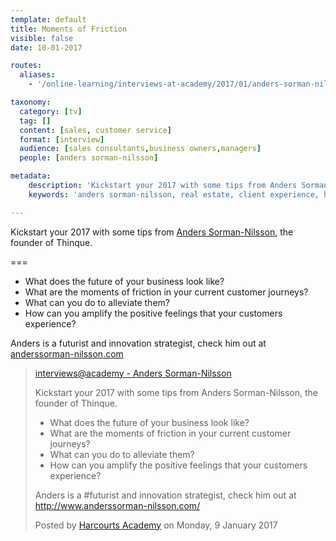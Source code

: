 ```yaml
---
template: default
title: Moments of Friction
visible: false
date: 10-01-2017

routes:
  aliases:
    - '/online-learning/interviews-at-academy/2017/01/anders-sorman-nilsson'

taxonomy:
  category: [tv]
  tag: []
  content: [sales, customer service]
  format: [interview]
  audience: [sales consultants,business owners,managers]
  people: [anders sorman-nilsson]

metadata:
    description: 'Kickstart your 2017 with some tips from Anders Sorman-Nilsson. What does the future of your business look like? What are the moments of friction in your current customer journeys? What can you do to alleviate them? How can you amplify the positive feelings that your customers experience?'
    keywords: 'anders sorman-nilsson, real estate, client experience, harcourts'

---
```


Kickstart your 2017 with some tips from [Anders Sorman-Nilsson](https://www.facebook.com/thinquetank), the founder of Thinque.

===

- What does the future of your business look like?
- What are the moments of friction in your current customer journeys?
- What can you do to alleviate them?
- How can you amplify the positive feelings that your customers experience?

Anders is a futurist and innovation strategist, check him out at [anderssorman-nilsson.com](http://www.anderssorman-nilsson.com/)

  <!-- Load Facebook SDK for JavaScript -->
  <div id="fb-root"></div>
<script>(function(d, s, id) {
  var js, fjs = d.getElementsByTagName(s)[0];
  if (d.getElementById(id)) return;
  js = d.createElement(s); js.id = id;
  js.src = "//connect.facebook.net/en_GB/sdk.js#xfbml=1&version=v2.8&appId=667620916615872";
  fjs.parentNode.insertBefore(js, fjs);
}(document, 'script', 'facebook-jssdk'));</script>

  <!-- Your embedded video player code -->
  <div class="fb-video" data-href="https://www.facebook.com/harcourtsacademy/videos/10154018554887676/" data-show-text="false"><blockquote cite="https://www.facebook.com/harcourtsacademy/videos/10154018554887676/" class="fb-xfbml-parse-ignore"><a href="https://www.facebook.com/harcourtsacademy/videos/10154018554887676/">interviews&#064;academy - Anders Sorman-Nilsson</a><p>Kickstart your 2017 with some tips from Anders Sorman-Nilsson, the founder of Thinque.

- What does the future of your business look like?
- What are the moments of friction in your current customer journeys?
- What can you do to alleviate them?
- How can you amplify the positive feelings that your customers experience?

Anders is a #futurist and innovation strategist, check him out at http://www.anderssorman-nilsson.com/</p>

Posted by <a href="https://www.facebook.com/harcourtsacademy/">Harcourts Academy</a> on Monday, 9 January 2017</blockquote></div>
